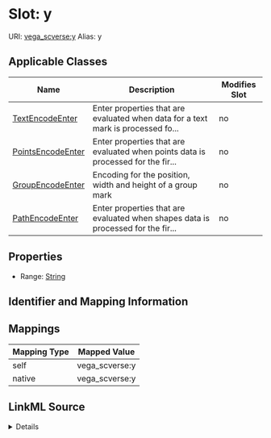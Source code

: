 

# Slot: y 



URI: [vega_scverse:y](https://w3id.org/scverse/vega-scverse/y)
Alias: y

<!-- no inheritance hierarchy -->





## Applicable Classes

| Name | Description | Modifies Slot |
| --- | --- | --- |
| [TextEncodeEnter](TextEncodeEnter.md) | Enter properties that are evaluated when data for a text mark is processed fo... |  no  |
| [PointsEncodeEnter](PointsEncodeEnter.md) | Enter properties that are evaluated when points data is processed for the fir... |  no  |
| [GroupEncodeEnter](GroupEncodeEnter.md) | Encoding for the position, width and height of a group mark |  no  |
| [PathEncodeEnter](PathEncodeEnter.md) | Enter properties that are evaluated when shapes data is processed for the fir... |  no  |







## Properties

* Range: [String](String.md)





## Identifier and Mapping Information








## Mappings

| Mapping Type | Mapped Value |
| ---  | ---  |
| self | vega_scverse:y |
| native | vega_scverse:y |




## LinkML Source

<details>
```yaml
name: y
alias: y
domain_of:
- PointsEncodeEnter
- PathEncodeEnter
- TextEncodeEnter
- GroupEncodeEnter
range: string

```
</details>